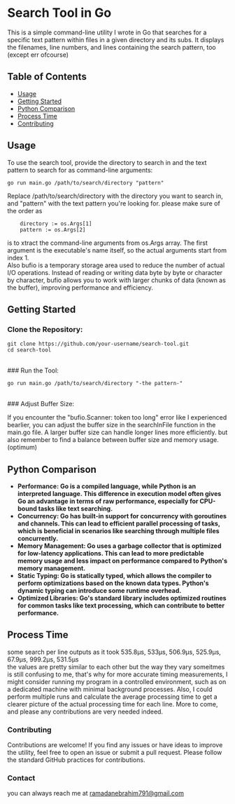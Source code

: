 # Search Tool in Go

This is a simple command-line utility I wrote in Go that searches for a specific text pattern within files in a given directory and its subs. It displays the filenames, line numbers, and lines containing the search pattern, too (except err ofcourse)

## Table of Contents

- [Usage](#usage)
- [Getting Started](#getting-started)
- [Python Comparison](#Python-Comparison)
- [Process Time](#Process-Time)
- [Contributing](#contributing)


## Usage

To use the search tool, provide the directory to search in and the text pattern to search for as command-line arguments:

```
go run main.go /path/to/search/directory "pattern"
```
Replace /path/to/search/directory with the directory you want to search in, and "pattern" with the text pattern you're looking for. please make sure of the order as
```
	directory := os.Args[1]
	pattern := os.Args[2]
```
is to xtract the command-line arguments from os.Args array. The first argument is the executable's name itself, so the actual arguments start from index 1.
<br>
Also 
bufio is a temporary storage area used to reduce the number of actual I/O operations. Instead of reading or writing data byte by byte or character by character, bufio allows you to work with larger chunks of data (known as the buffer), improving performance and efficiency.
<br>

## Getting Started
### Clone the Repository:

```
git clone https://github.com/your-username/search-tool.git
cd search-tool
```
<br>
### Run the Tool:

```
go run main.go /path/to/search/directory "-the pattern-"
```
<br>
### Adjust Buffer Size:

If you encounter the "bufio.Scanner: token too long" error like I experienced bearlier, you can adjust the buffer size in the searchInFile function in the main.go file. A larger buffer size can handle longer lines more efficiently. but also remember to find a balance between buffer size and memory usage. (optimum)
<br>

## Python Comparison
- **Performance: Go is a compiled language, while Python is an interpreted language. This difference in execution model often gives Go an advantage in terms of raw performance, especially for CPU-bound tasks like text searching.**
- **Concurrency: Go has built-in support for concurrency with goroutines and channels. This can lead to efficient parallel processing of tasks, which is beneficial in scenarios like searching through multiple files concurrently.**
- **Memory Management: Go uses a garbage collector that is optimized for low-latency applications. This can lead to more predictable memory usage and less impact on performance compared to Python's memory management.**
- **Static Typing: Go is statically typed, which allows the compiler to perform optimizations based on the known data types. Python's dynamic typing can introduce some runtime overhead.** 
- **Optimized Libraries: Go's standard library includes optimized routines for common tasks like text processing, which can contribute to better performance.**

## Process Time
some search per line outputs as it took 535.8µs, 533µs, 506.9µs, 525.9µs, 67.9µs, 999.2µs, 531.5µs
<br>
the values are pretty similar to each other but the way they vary someitmes is still confusing to me, that's why for more accurate timing measurements, I might consider running my program in a controlled environment, such as on a dedicated machine with minimal background processes. Also, I could perform multiple runs and calculate the average processing time to get a clearer picture of the actual processing time for each line. More to come, and please any contributions are very needed indeed.
### Contributing
Contributions are welcome! If you find any issues or have ideas to improve the utility, feel free to open an issue or submit a pull request. Please follow the standard GitHub practices for contributions.
### Contact
you can always reach me at ramadanebrahim791@gmail.com
